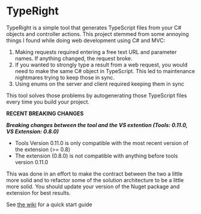 # TypeRight
TypeRight is a simple tool that generates TypeScript files from your C# objects and controller actions. This project stemmed from some annoying things I found while doing web development using C# and MVC:

1. Making requests required entering a free text URL and parameter names.  If anything changed, the request broke.
2. If you wanted to strongly type a result from a web request, you would need to make the same C# object in TypeScript.  This led to maintenance nightmares trying to keep those in sync.
3. Using enums on the server and client required keeping them in sync

This tool solves those problems by autogenerating those TypeScript files every time you build your project.

**RECENT BREAKING CHANGES**

***Breaking changes between the tool and the VS extention (Tools: 0.11.0, VS Extension: 0.8.0)***
- Tools Version 0.11.0 is only compatible with the most recent version of the extension (>= 0.8)
- The extension (0.8.0) is not compatible with anything before tools version 0.11.0 

This was done in an effort to make the contract between the two a little more solid and to refactor some of the solution architecture to be a little more solid.  You should update your version of the Nuget package and extension for best results.

See [the wiki](https://github.com/someguy20336/TypeRight/wiki/Quick-Start) for a quick start guide






